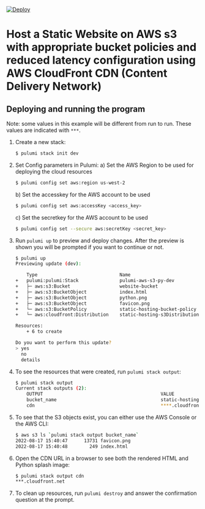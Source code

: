 [![Deploy](https://get.pulumi.com/new/button.svg)](https://app.pulumi.com/new?template=https://github.com/pulumi/examples/blob/master/aws-py-s3-folder/README.md)

# Host a Static Website on AWS s3 with appropriate bucket policies and reduced latency configuration using AWS CloudFront CDN (Content Delivery Network)

## Deploying and running the program

Note: some values in this example will be different from run to run.  These values are indicated
with `***`.

1. Create a new stack:

    ```bash
    $ pulumi stack init dev
    ```

2. Set Config parameters in Pulumi:
    a) Set the AWS Region to be used for deploying the cloud resources 
    ```bash
    $ pulumi config set aws:region us-west-2
    ```
    b) Set the accesskey for the AWS account to be used
    ```bash
    $ pulumi config set aws:accessKey <access_key>
    ```
    c) Set the secretkey for the AWS account to be used
    ```bash
    $ pulumi config set --secure aws:secretKey <secret_key>
    ```
    
3. Run `pulumi up` to preview and deploy changes.  After the preview is shown you will be
    prompted if you want to continue or not.

    ```bash
    $ pulumi up
    Previewing update (dev):

        Type                              Name                                Plan       
    +   pulumi:pulumi:Stack               pulumi-aws-s3-py-dev                create     
    +   ├─ aws:s3:Bucket                  website-bucket                      create     
    +   ├─ aws:s3:BucketObject            index.html                          create     
    +   ├─ aws:s3:BucketObject            python.png                          create     
    +   ├─ aws:s3:BucketObject            favicon.png                         create     
    +   └─ aws:s3:BucketPolicy            static-hosting-bucket-policy        create
    +   └─ aws:cloudfront:Distribution    static-hosting-s3Distribution       create

    Resources:
        + 6 to create

    Do you want to perform this update?
    > yes
      no
      details
    ```

4. To see the resources that were created, run `pulumi stack output`:

    ```bash
    $ pulumi stack output
    Current stack outputs (2):
        OUTPUT                                           VALUE
        bucket_name                                      static-hosting-bucket-****
        cdn                                              ****.cloudfront.net
    ```

5. To see that the S3 objects exist, you can either use the AWS Console or the AWS CLI:

    ```bash
    $ aws s3 ls `pulumi stack output bucket_name`
    2022-08-17 15:40:47      13731 favicon.png
    2022-08-17 15:40:48        249 index.html
    ```

6. Open the CDN URL in a browser to see both the rendered HTML and Python splash image:

    ```bash
    $ pulumi stack output cdn
    ***.cloudfront.net
    ```

7. To clean up resources, run `pulumi destroy` and answer the confirmation question at the prompt.
